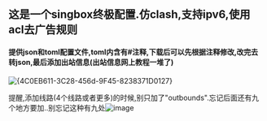 ## 这是一个singbox终极配置.仿clash,支持ipv6,使用acl去广告规则

#### 提供json和toml配置文件,toml内含有#注释,下载后可以先根据注释修改,改完去转json,最后添加出站信息(出站信息网上教程一堆了)
![{4C0EB611-3C28-456d-9F45-8238371D0127}](https://github.com/cancundeyingzi/singbox_config/assets/73635883/b673d256-e7f5-4e70-aa0e-f4098a5e4bc9)


提醒,添加线路(4个线路或者更多)的时候,别只加了"outbounds".忘记后面还有九个地方要加..别忘记这种有九处![image](https://github.com/cancundeyingzi/singbox_config/assets/73635883/d1609426-0459-4617-967b-63cf77dbe639)
